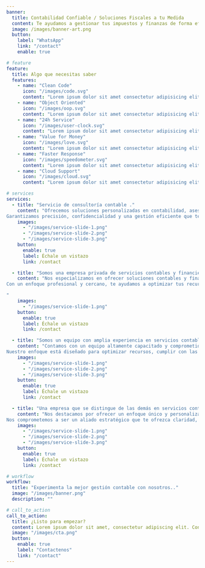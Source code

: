 ```yaml
---
banner:
  title: Contabilidad Confiable / Soluciones Fiscales a tu Medida
  content: Te ayudamos a gestionar tus impuestos y finanzas de forma eficiente.   <br/> Simplifica tus números y enfócate en hacer crecer tu negocio.
  image: /images/banner-art.png
  button:
    label: "WhatsApp"
    link: "/contact"
    enable: true

# feature
feature:
  title: Algo que necesitas saber
  features:
    - name: "Clean Code"
      icon: "/images/code.svg"
      content: "Lorem ipsum dolor sit amet consectetur adipisicing elit quam nihil"
    - name: "Object Oriented"
      icon: "/images/oop.svg"
      content: "Lorem ipsum dolor sit amet consectetur adipisicing elit quam nihil"
    - name: "24h Service"
      icon: "/images/user-clock.svg"
      content: "Lorem ipsum dolor sit amet consectetur adipisicing elit quam nihil"
    - name: "Value for Money"
      icon: "/images/love.svg"
      content: "Lorem ipsum dolor sit amet consectetur adipisicing elit quam nihil"
    - name: "Faster Response"
      icon: "/images/speedometer.svg"
      content: "Lorem ipsum dolor sit amet consectetur adipisicing elit quam nihil"
    - name: "Cloud Support"
      icon: "/images/cloud.svg"
      content: "Lorem ipsum dolor sit amet consectetur adipisicing elit quam nihil"

# services
services:
  - title: "Servicio de consultoría contable ."
    content: "Ofrecemos soluciones personalizadas en contabilidad, asesoría fiscal y planificación financiera para personas y empresas. Nuestro equipo de expertos se especializa en la preparación de estados financieros, cumplimiento tributario, y optimización de recursos.
Garantizamos precisión, confidencialidad y una gestión eficiente que te permitirá centrarte en el crecimiento de tu negocio mientras nosotros nos ocupamos de los números."
    images:
      - "/images/service-slide-1.png"
      - "/images/service-slide-2.png"
      - "/images/service-slide-3.png"
    button:
      enable: true
      label: Échale un vistazo
      link: /contact

  - title: "Somos una empresa privada de servicios contables y financieros."
    content: "Nos especializamos en ofrecer soluciones contables y financieras personalizadas para empresas y particulares. Gestionamos impuestos, elaboramos estados financieros y brindamos asesoría fiscal con la máxima precisión y cumplimiento normativo.
Con un enfoque profesional y cercano, te ayudamos a optimizar tus recursos, garantizar la transparencia en tus finanzas y tomar decisiones informadas para el crecimiento de tu negocio.

"
    images:
      - "/images/service-slide-1.png"
    button:
      enable: true
      label: Échale un vistazo
      link: /contact

  - title: "Somos un equipo con amplia experiencia en servicios contables y financieros."
    content: "Contamos con un equipo altamente capacitado y comprometido en ofrecer soluciones integrales en contabilidad, impuestos y planificación financiera. Trabajamos con precisión y adaptabilidad, garantizando resultados confiables y eficaces.
Nuestro enfoque está diseñado para optimizar recursos, cumplir con las normativas fiscales y proporcionar la claridad financiera que necesitas para tomar decisiones estratégicas y hacer crecer tu negocio."
    images:
      - "/images/service-slide-1.png"
      - "/images/service-slide-2.png"
      - "/images/service-slide-3.png"
    button:
      enable: true
      label: Échale un vistazo
      link: /contact

  - title: "Una empresa que se distingue de las demás en servicios contables y financieros."
    content: "Nos destacamos por ofrecer un enfoque único y personalizado en la gestión contable, fiscal y financiera, brindando soluciones a medida para cada cliente. Nuestro equipo de profesionales experimentados se asegura de que tu negocio cumpla con todas las normativas mientras optimiza recursos y maximiza la rentabilidad.
Nos comprometemos a ser un aliado estratégico que te ofrezca claridad, eficiencia y confianza en todos tus procesos financieros."
    images:
      - "/images/service-slide-1.png"
      - "/images/service-slide-2.png"
      - "/images/service-slide-3.png"
    button:
      enable: true
      label: Échale un vistazo
      link: /contact

# workflow
workflow:
  title: "Experimenta la mejor gestión contable con nosotros.."
  image: "/images/banner.png"
  description: ""

# call_to_action
call_to_action:
  title: ¿Listo para empezar?
  content: Lorem ipsum dolor sit amet, consectetur adipiscing elit. Consequat tristique eget amet, tempus eu at consecttur.
  image: "/images/cta.png"
  button:
    enable: true
    label: "Contactenos"
    link: "/contact"
---
```

